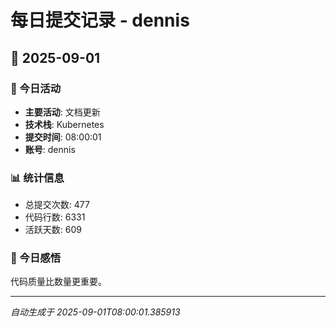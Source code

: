 # 每日提交记录 - dennis

## 📅 2025-09-01

### 🎯 今日活动
- **主要活动**: 文档更新
- **技术栈**: Kubernetes
- **提交时间**: 08:00:01
- **账号**: dennis

### 📊 统计信息
- 总提交次数: 477
- 代码行数: 6331
- 活跃天数: 609

### 💭 今日感悟
代码质量比数量更重要。

---
*自动生成于 2025-09-01T08:00:01.385913*
